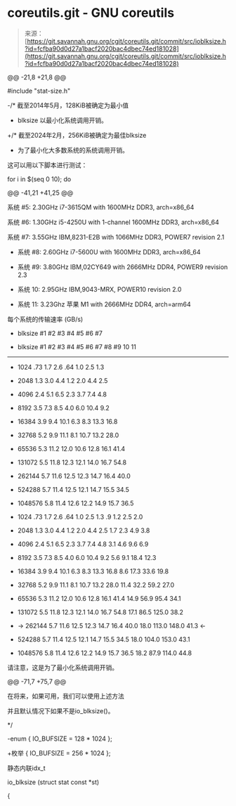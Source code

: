 <!--yml

类别: 未分类

date: 2024-05-27 14:34:50

-->

# coreutils.git - GNU coreutils

> 来源：[https://git.savannah.gnu.org/cgit/coreutils.git/commit/src/ioblksize.h?id=fcfba90d0d27a1bacf2020bac4dbec74ed181028](https://git.savannah.gnu.org/cgit/coreutils.git/commit/src/ioblksize.h?id=fcfba90d0d27a1bacf2020bac4dbec74ed181028)

@@ -21,8 +21,8 @@

#include "stat-size.h"

-/* 截至2014年5月，128KiB被确定为最小值

- blksize 以最小化系统调用开销。

+/* 截至2024年2月，256KiB被确定为最佳blksize

+ 为了最小化大多数系统的系统调用开销。

这可以用以下脚本进行测试：

for i in $(seq 0 10); do

@@ -41,21 +41,25 @@

系统 #5: 2.30GHz i7-3615QM with 1600MHz DDR3, arch=x86_64

系统 #6: 1.30GHz i5-4250U with 1-channel 1600MHz DDR3, arch=x86_64

系统 #7: 3.55GHz IBM,8231-E2B with 1066MHz DDR3, POWER7 revision 2.1

+ 系统 #8: 2.60GHz i7-5600U with 1600MHz DDR3, arch=x86_64

+ 系统 #9: 3.80GHz IBM,02CY649 with 2666MHz DDR4, POWER9 revision 2.3

+ 系统 10: 2.95GHz IBM,9043-MRX, POWER10 revision 2.0

+ 系统 11: 3.23Ghz 苹果 M1 with 2666MHz DDR4, arch=arm64

每个系统的传输速率 (GB/s)

- blksize #1 #2 #3 #4 #5 #6 #7

+ blksize #1 #2 #3 #4 #5 #6 #7 #8 #9 10 11

------------------------------------------------------------------------

- 1024 .73 1.7 2.6 .64 1.0 2.5 1.3

- 2048 1.3 3.0 4.4 1.2 2.0 4.4 2.5

- 4096 2.4 5.1 6.5 2.3 3.7 7.4 4.8

- 8192 3.5 7.3 8.5 4.0 6.0 10.4 9.2

- 16384 3.9 9.4 10.1 6.3 8.3 13.3 16.8

- 32768 5.2 9.9 11.1 8.1 10.7 13.2 28.0

- 65536 5.3 11.2 12.0 10.6 12.8 16.1 41.4

- 131072 5.5 11.8 12.3 12.1 14.0 16.7 54.8

- 262144 5.7 11.6 12.5 12.3 14.7 16.4 40.0

- 524288 5.7 11.4 12.5 12.1 14.7 15.5 34.5

- 1048576 5.8 11.4 12.6 12.2 14.9 15.7 36.5

+ 1024 .73 1.7 2.6 .64 1.0 2.5 1.3 .9 1.2 2.5 2.0

+ 2048 1.3 3.0 4.4 1.2 2.0 4.4 2.5 1.7 2.3 4.9 3.8

+ 4096 2.4 5.1 6.5 2.3 3.7 7.4 4.8 3.1 4.6 9.6 6.9

+ 8192 3.5 7.3 8.5 4.0 6.0 10.4 9.2 5.6 9.1 18.4 12.3

+ 16384 3.9 9.4 10.1 6.3 8.3 13.3 16.8 8.6 17.3 33.6 19.8

+ 32768 5.2 9.9 11.1 8.1 10.7 13.2 28.0 11.4 32.2 59.2 27.0

+ 65536 5.3 11.2 12.0 10.6 12.8 16.1 41.4 14.9 56.9 95.4 34.1

+ 131072 5.5 11.8 12.3 12.1 14.0 16.7 54.8 17.1 86.5 125.0 38.2

+ -> 262144 5.7 11.6 12.5 12.3 14.7 16.4 40.0 18.0 113.0 148.0 41.3 <-

+ 524288 5.7 11.4 12.5 12.1 14.7 15.5 34.5 18.0 104.0 153.0 43.1

+ 1048576 5.8 11.4 12.6 12.2 14.9 15.7 36.5 18.2 87.9 114.0 44.8

请注意，这是为了最小化系统调用开销。

@@ -71,7 +75,7 @@

在将来，如果可用，我们可以使用上述方法

并且默认情况下如果不是io_blksize()。

*/

-enum { IO_BUFSIZE = 128 * 1024 };

+枚举 { IO_BUFSIZE = 256 * 1024 };

静态内联idx_t

io_blksize (struct stat const *st)

{

